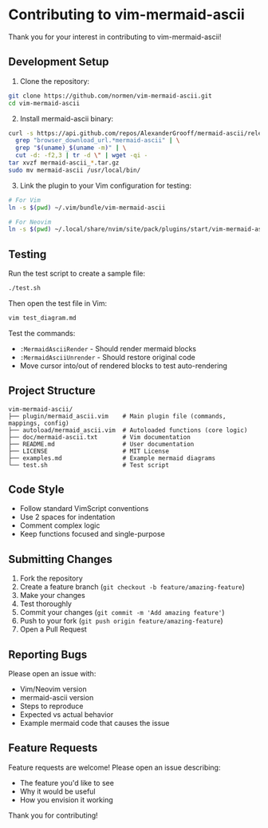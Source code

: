 # Contributing to vim-mermaid-ascii

Thank you for your interest in contributing to vim-mermaid-ascii!

## Development Setup

1. Clone the repository:
```bash
git clone https://github.com/normen/vim-mermaid-ascii.git
cd vim-mermaid-ascii
```

2. Install mermaid-ascii binary:
```bash
curl -s https://api.github.com/repos/AlexanderGrooff/mermaid-ascii/releases/latest | \
  grep "browser_download_url.*mermaid-ascii" | \
  grep "$(uname)_$(uname -m)" | \
  cut -d: -f2,3 | tr -d \" | wget -qi -
tar xvzf mermaid-ascii_*.tar.gz
sudo mv mermaid-ascii /usr/local/bin/
```

3. Link the plugin to your Vim configuration for testing:
```bash
# For Vim
ln -s $(pwd) ~/.vim/bundle/vim-mermaid-ascii

# For Neovim
ln -s $(pwd) ~/.local/share/nvim/site/pack/plugins/start/vim-mermaid-ascii
```

## Testing

Run the test script to create a sample file:
```bash
./test.sh
```

Then open the test file in Vim:
```bash
vim test_diagram.md
```

Test the commands:
- `:MermaidAsciiRender` - Should render mermaid blocks
- `:MermaidAsciiUnrender` - Should restore original code
- Move cursor into/out of rendered blocks to test auto-rendering

## Project Structure

```
vim-mermaid-ascii/
├── plugin/mermaid_ascii.vim    # Main plugin file (commands, mappings, config)
├── autoload/mermaid_ascii.vim  # Autoloaded functions (core logic)
├── doc/mermaid-ascii.txt       # Vim documentation
├── README.md                   # User documentation
├── LICENSE                     # MIT License
├── examples.md                 # Example mermaid diagrams
└── test.sh                     # Test script
```

## Code Style

- Follow standard VimScript conventions
- Use 2 spaces for indentation
- Comment complex logic
- Keep functions focused and single-purpose

## Submitting Changes

1. Fork the repository
2. Create a feature branch (`git checkout -b feature/amazing-feature`)
3. Make your changes
4. Test thoroughly
5. Commit your changes (`git commit -m 'Add amazing feature'`)
6. Push to your fork (`git push origin feature/amazing-feature`)
7. Open a Pull Request

## Reporting Bugs

Please open an issue with:
- Vim/Neovim version
- mermaid-ascii version
- Steps to reproduce
- Expected vs actual behavior
- Example mermaid code that causes the issue

## Feature Requests

Feature requests are welcome! Please open an issue describing:
- The feature you'd like to see
- Why it would be useful
- How you envision it working

Thank you for contributing!
